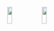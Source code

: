 <a href="https://www.instagram.com/naneunya_gun0/" target="_blank"><img src="https://img.shields.io/badge/Instagram-E4405F?style=flat-square&logo=Instagram&logoColor=white" width="15%" height="10%"/></a>
<a href="https://velog.io/@0andwild" target="_blank"><img src="https://img.shields.io/badge/Velog-20C997?style=flat-square&logo=Velog&logoColor=white" width="15%" height="10%"/></a>

